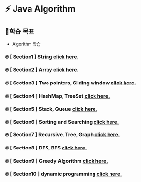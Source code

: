 # ⚡ Java Algorithm

## 🎯학습 목표
* Algorithm 학습

### 🔥 [ Section1 ] String [click here.](https://github.com/quedevel/que-code/blob/main/que-java-algorithm/src/section1/SECTION1.md)
### 🔥 [ Section2 ] Array [click here.](https://github.com/quedevel/que-code/blob/main/que-java-algorithm/src/section2/SECTION2.md)
### 🔥 [ Section3 ] Two pointers, Sliding window [click here.](https://github.com/quedevel/que-code/blob/main/que-java-algorithm/src/section3/SECTION3.md)
### 🔥 [ Section4 ] HashMap, TreeSet [click here.](https://github.com/quedevel/que-code/blob/main/que-java-algorithm/src/section4/SECTION4.md)
### 🔥 [ Section5 ] Stack, Queue [click here.](https://github.com/quedevel/que-code/blob/main/que-java-algorithm/src/section5/SECTION5.md)
### 🔥 [ Section6 ] Sorting and Searching [click here.](https://github.com/quedevel/que-code/blob/main/que-java-algorithm/src/section6/SECTION6.md)
### 🔥 [ Section7 ] Recursive, Tree, Graph [click here.](https://github.com/quedevel/que-code/blob/main/que-java-algorithm/src/section7/SECTION7.md)
### 🔥 [ Section8 ] DFS, BFS [click here.](https://github.com/quedevel/que-code/blob/main/que-java-algorithm/src/section8/SECTION8.md)
### 🔥 [ Section9 ] Greedy Algorithm [click here.](https://github.com/quedevel/que-code/blob/main/que-java-algorithm/src/section9/SECTION9.md)
### 🔥 [ Section10 ] dynamic programming [click here.](https://github.com/quedevel/que-code/blob/main/que-java-algorithm/src/section10/SECTION10.md)